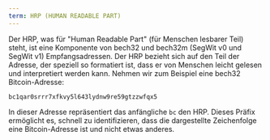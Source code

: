 ```yaml
---
term: HRP (HUMAN READABLE PART)
---
```


Der HRP, was für "Human Readable Part" (für Menschen lesbarer Teil) steht, ist eine Komponente von bech32 und bech32m (SegWit v0 und SegWit v1) Empfangsadressen. Der HRP bezieht sich auf den Teil der Adresse, der speziell so formatiert ist, dass er von Menschen leicht gelesen und interpretiert werden kann. Nehmen wir zum Beispiel eine bech32 Bitcoin-Adresse:

```text
bc1qar0srrr7xfkvy5l643lydnw9re59gtzzwfqx5
```

In dieser Adresse repräsentiert das anfängliche `bc` den HRP. Dieses Präfix ermöglicht es, schnell zu identifizieren, dass die dargestellte Zeichenfolge eine Bitcoin-Adresse ist und nicht etwas anderes.
